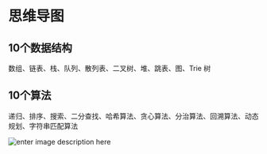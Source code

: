 # 思维导图

## 10个数据结构
数组、链表、栈、队列、散列表、二叉树、堆、跳表、图、Trie 树

## 10个算法
递归、排序、搜索、二分查找、哈希算法、贪心算法、分治算法、回溯算法、动态规划、字符串匹配算法

![enter image description here](https://static001.geekbang.org/resource/image/91/a7/913e0ababe43a2d57267df5c5f0832a7.jpg)

